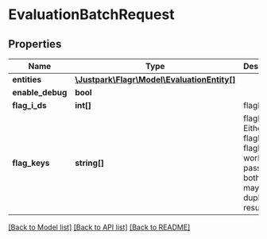 # EvaluationBatchRequest

## Properties
Name | Type | Description | Notes
------------ | ------------- | ------------- | -------------
**entities** | [**\Justpark\Flagr\Model\EvaluationEntity[]**](EvaluationEntity.md) |  | 
**enable_debug** | **bool** |  | [optional] 
**flag_i_ds** | **int[]** | flagIDs | [optional] 
**flag_keys** | **string[]** | flagKeys. Either flagIDs or flagKeys works. If pass in both, Flagr may return duplicate results. | [optional] 

[[Back to Model list]](../README.md#documentation-for-models) [[Back to API list]](../README.md#documentation-for-api-endpoints) [[Back to README]](../README.md)


